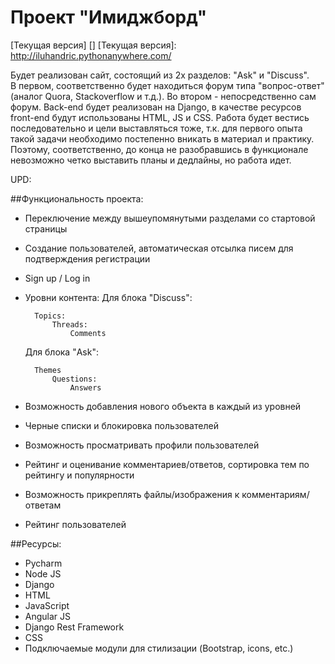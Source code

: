 # Проект "Имиджборд"

[Текущая версия] []
[Текущая версия]: http://iluhandric.pythonanywhere.com/

Будет реализован сайт, состоящий из 2х разделов: "Ask" и "Discuss".  
В первом, соответственно будет находиться форум типа "вопрос-ответ" (аналог Quora, Stackoverflow и т.д.). Во втором - непосредственно сам форум.
Back-end будет реализован на Django, в качестве ресурсов front-end будут использованы HTML, JS и CSS. 
Работа будет вестись последовательно и цели выставляться тоже, т.к. для первого опыта такой задачи необходимо постепенно вникать в материал и практику.
Поэтому, соответственно, до конца не разобравшись в функционале невозможно четко выставить планы и дедлайны, но работа идет.

UPD:

##Функциональность проекта:

* Переключение между вышеупомянутыми разделами со стартовой страницы
* Создание пользователей, автоматическая отсылка писем для подтверждения регистрации
* Sign up / Log in
* Уровни контента:
    Для блока "Discuss":

        Topics:
            Threads:
                Comments

    Для блока "Ask":

        Themes
            Questions:
                Answers


* Возможность добавления нового объекта в каждый из уровней
* Черные списки и блокировка пользователей
* Возможность просматривать профили пользователей
* Рейтинг и оценивание комментариев/ответов, сортировка тем по рейтингу и популярности
* Возможность прикреплять файлы/изображения к комментариям/ответам
* Рейтинг пользователей

##Ресурсы:

* Pycharm
* Node JS
* Django
* HTML
* JavaScript
* Angular JS
* Django Rest Framework
* CSS
* Подключаемые модули для стилизации (Bootstrap, icons, etc.)
